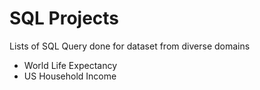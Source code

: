 # SQL Projects
Lists of SQL Query done for dataset from diverse domains
- World Life Expectancy
- US Household Income
